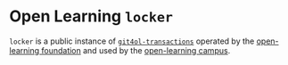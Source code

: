 # Open Learning `locker`

`locker` is a public instance of [`git4ol-transactions`](//github.com/open-learning/git4ol-transactions) operated by the [open-learning foundation](//github.com/open-learning/foundation) and used by the [open-learning campus](//github.com/open-learning/campus).
